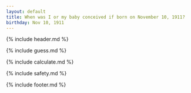 ```yaml
---
layout: default
title: When was I or my baby conceived if born on November 10, 1911?
birthday: Nov 10, 1911
---
```


{% include header.md %}

{% include guess.md %}

{% include calculate.md %}

{% include safety.md %}

{% include footer.md %}




